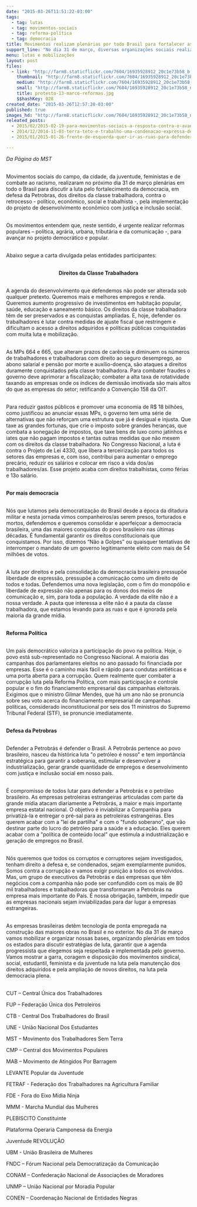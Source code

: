 ```yaml
---
date: "2015-03-26T11:51:22-03:00"
tags:
  - tag: lutas
  - tag: movimentos-sociais
  - tag: reforma-política
  - tag: democracia
title: Movimentos realizam plenárias por todo Brasil para fortalecer as mobilizações
support_line: "No dia 31 de março, diversas organizações sociais realizam plenárias para debater a democracia, direitos e o combate à corrupção."
menu: lutas e mobilizações
layout: post
files:
  - link: "http://farm8.staticflickr.com/7604/16935928912_20c1e73b58_b.jpg"
    thumbnail: "http://farm8.staticflickr.com/7604/16935928912_20c1e73b58_t.jpg"
    medium: "http://farm8.staticflickr.com/7604/16935928912_20c1e73b58_z.jpg"
    small: "http://farm8.staticflickr.com/7604/16935928912_20c1e73b58_n.jpg"
    title: protesto-13-marco-reformas.jpg
    $$hashKey: 028
created_date: "2015-03-26T12:57:20-03:00"
published: true
images_hd: "http://farm8.staticflickr.com/7604/16935928912_20c1e73b58_n.jpg"
releated_posts:
  - 2015/02/2015-02-19-para-movimentos-sociais-a-resposta-contra-o-avanco-da-direita-e-ir-para-a-ofensiva.md
  - 2014/12/2014-11-03-terra-teto-e-trabalho-uma-condenacao-expressa-do-sistema-capitalista.md
  - 2015/01/2015-01-26-frente-de-esquerda-quer-ir-as-ruas-para-defender-reformas-populares-e-direitos.md

---
```

<p><em>Da P&aacute;gina do MST </em></p>

<p><br />
Movimentos sociais do campo, da cidade, da juventude, feministas e de combate ao racismo, realizaram no pr&oacute;ximo dia 31 de mar&ccedil;o plen&aacute;rias em todo o Brasil para discutir a luta pelo fortalecimento da democracia, em defesa da Petrobras, dos direitos da classe trabalhadora, contra o retrocesso - pol&iacute;tico, econ&ocirc;mico, social e trabalhista -, pela implementa&ccedil;&atilde;o do projeto de desenvolvimento econ&ocirc;mico com justi&ccedil;a e inclus&atilde;o social.</p>

<p><br />
Os movimentos entendem que, neste sentido, &eacute; urgente realizar reformas populares &ndash; pol&iacute;tica, agr&aacute;ria, urbana, tribut&aacute;ria e da comunica&ccedil;&atilde;o -, para avan&ccedil;ar no projeto democr&aacute;tico e popular.</p>

<p><br />
Abaixo segue a carta divulgada pelas entidades participantes:</p>

<p style="text-align: center;"><br />
<strong>Direitos da Classe Trabalhadora</strong></p>

<p><br />
A agenda do desenvolvimento que defendemos n&atilde;o pode ser alterada sob qualquer pretexto. Queremos mais e melhores empregos e renda. Queremos aumento progressivo de investimentos em habita&ccedil;&atilde;o popular, sa&uacute;de, educa&ccedil;&atilde;o e saneamento b&aacute;sico. Os direitos da classe trabalhadora t&ecirc;m de ser preservados e as conquistas ampliadas. E, hoje, defender os trabalhadores &eacute; lutar contra medidas de ajuste fiscal que restringem e dificultam o acesso a direitos adquiridos e pol&iacute;ticas p&uacute;blicas conquistadas com muita luta e mobiliza&ccedil;&atilde;o.</p>

<p><br />
As MPs 664 e 665, que alteram prazos de car&ecirc;ncia e diminuem os n&uacute;meros de trabalhadores e trabalhadoras com direito ao seguro desemprego, ao abono salarial e pens&atilde;o por morte e aux&iacute;lio-doen&ccedil;a, s&atilde;o ataques a direitos duramente conquistados pela classe trabalhadora. Para combater fraudes o governo deve aprimorar a fiscaliza&ccedil;&atilde;o; combater a alta taxa de rotatividade taxando as empresas onde os &iacute;ndices de demiss&atilde;o imotivada s&atilde;o mais altos do que as empresas do setor; retificando a&nbsp;Conven&ccedil;&atilde;o 158 da OIT.</p>

<p><br />
Para reduzir gastos p&uacute;blicos e promover uma economia de R$ 18 bilh&otilde;es, como justificou ao anunciar essas MPs, o governo tem uma s&eacute;rie de alternativas que n&atilde;o refor&ccedil;am uma estrutura que j&aacute; &eacute; desigual e injusta. Que taxe as grandes fortunas, que crie o imposto sobre grandes heran&ccedil;as, que combata a sonega&ccedil;&atilde;o de impostos, que taxe bens de luxo como jatinhos e iates que n&atilde;o pagam impostos e tantas outras medidas que n&atilde;o mexem com os direitos da classe trabalhadora. No Congresso Nacional, a luta &eacute; contra o Projeto de Lei 4330, que libera a terceiriza&ccedil;&atilde;o para todos os setores das empresas e, com isso, contribui para aumentar o emprego prec&aacute;rio, reduzir os sal&aacute;rios e colocar em risco a vida dos/as trabalhadores/as. Esse projeto acaba com direitos trabalhistas, como f&eacute;rias e 13o sal&aacute;rio.</p>

<p><br />
<strong>Por mais democracia</strong></p>

<p><br />
N&oacute;s que lutamos pela democratiza&ccedil;&atilde;o do Brasil desde a &eacute;poca da ditadura militar e nesta jornada vimos companheiros/as serem presos, torturados e mortos, defendemos e queremos consolidar e aperfei&ccedil;oar a democracia brasileira, uma das maiores conquistas do povo brasileiro nas &uacute;ltimas d&eacute;cadas. &Eacute; fundamental garantir os direitos constitucionais que conquistamos. Por isso, dizemos &ldquo;N&atilde;o a Golpes&rdquo; ou quaisquer tentativas de interromper o mandato de um governo legitimamente eleito com mais de 54 milh&otilde;es de votos.</p>

<p><br />
A luta por direitos e pela consolida&ccedil;&atilde;o da democracia brasileira pressup&otilde;e liberdade de express&atilde;o, pressup&otilde;e a comunica&ccedil;&atilde;o como um direito de todos e todas. Defendemos uma nova legisla&ccedil;&atilde;o, com o fim do monop&oacute;lio e liberdade de express&atilde;o n&atilde;o apenas para os donos dos meios de comunica&ccedil;&atilde;o e, sim, para toda a popula&ccedil;&atilde;o. A verdade da elite n&atilde;o &eacute; a nossa verdade. A pauta que interessa a elite n&atilde;o &eacute; a pauta da classe trabalhadora, que estamos levando para as ruas e que &eacute; ignorada pela maioria da grande m&iacute;dia.</p>

<p><br />
<strong>Reforma Pol&iacute;tica</strong></p>

<p><br />
Um pa&iacute;s democr&aacute;tico valoriza a participa&ccedil;&atilde;o do povo na pol&iacute;tica. Hoje, o povo est&aacute; sub-representado no Congresso Nacional. A maioria das campanhas dos parlamentares eleitos no ano passado foi financiada por empresas. Esse &eacute; o caminho mais f&aacute;cil e r&aacute;pido para condutas anti&eacute;ticas e uma porta aberta para a corrup&ccedil;&atilde;o. Quem realmente quer combater a corrup&ccedil;&atilde;o luta pela Reforma Pol&iacute;tica, com mais participa&ccedil;&atilde;o e controle popular e o fim do financiamento empresarial das campanhas eleitorais. Exigimos que o ministro Gilmar Mendes, que h&aacute; um ano n&atilde;o se pronuncia sobre seu voto acerca do financiamento empresarial de campanhas pol&iacute;ticas, considerado inconstitucional por seis dos 11 ministros do Supremo Tribunal Federal (STF), se pronuncie imediatamente.</p>

<p><br />
<strong>Defesa da Petrobras</strong></p>

<p><br />
Defender a Petrobr&aacute;s &eacute; defender o Brasil. A Petrobr&aacute;s pertence ao povo brasileiro, nasceu da hist&oacute;rica luta &quot;o petr&oacute;leo &eacute; nosso&quot; e tem import&acirc;ncia estrat&eacute;gica para garantir a soberania, estimular e desenvolver a industrializa&ccedil;&atilde;o, gerar grande quantidade de empregos e desenvolvimento com justi&ccedil;a e inclus&atilde;o social em nosso pa&iacute;s.</p>

<p><br />
&Eacute; compromisso de todos lutar para defender a Petrobr&aacute;s e o petr&oacute;leo brasileiro. As empresas petroleiras estrangeiras articuladas com parte da grande m&iacute;dia atacam diariamente a Petrobr&aacute;s, a maior e mais importante empresa estatal nacional. O objetivo &eacute; inviabilizar a Companhia para privatiz&aacute;-la e entregar o pr&eacute;-sal para as petroleiras estrangeiras. Eles querem acabar com a &quot;lei de partilha&quot; e com o &quot;fundo soberano&quot;, que v&atilde;o destinar parte do lucro do petr&oacute;leo para a sa&uacute;de e a educa&ccedil;&atilde;o. Eles querem acabar com a &quot;pol&iacute;tica de conte&uacute;do local&quot; que estimula a industrializa&ccedil;&atilde;o e gera&ccedil;&atilde;o de empregos no Brasil.</p>

<p><br />
N&oacute;s queremos que todos os corruptos e corruptores sejam investigados, tenham direito a defesa e, se condenados, sejam exemplarmente punidos. Somos contra a corrup&ccedil;&atilde;o e vamos exigir puni&ccedil;&atilde;o a todos os envolvidos. Mas, um grupo de executivos da Petrobr&aacute;s e das empresas que t&ecirc;m neg&oacute;cios com a companhia n&atilde;o pode ser confundido com os mais de 80 mil trabalhadores e trabalhadoras que transformaram a Petrobr&aacute;s na empresa mais importante do Pa&iacute;s. &Eacute; nossa obriga&ccedil;&atilde;o, tamb&eacute;m, impedir que as empresas nacionais sejam inviabilizadas para dar lugar a empresas estrangeiras.</p>

<p><br />
As empresas brasileiras det&ecirc;m tecnologia de ponta empregada na constru&ccedil;&atilde;o das maiores obras no Brasil e no exterior. No dia 31 de mar&ccedil;o vamos mobilizar e organizar nossas bases, organizando plen&aacute;rias em todos os estados para discutir estrat&eacute;gias de luta, garantir que a agenda progressista que elegemos seja respeitada e implementada pelo governo. Vamos mostrar a garra, coragem e disposi&ccedil;&atilde;o dos movimentos sindical, social, estudantil, feminista e da juventude na luta pela manuten&ccedil;&atilde;o dos direitos adquiridos e pela amplia&ccedil;&atilde;o de novos direitos, na luta pela democracia plena.</p>

<p><br />
CUT &ndash; Central &Uacute;nica dos Trabalhadores</p>

<p>FUP &ndash; Federa&ccedil;&atilde;o &Uacute;nica dos Petroleiros</p>

<p>CTB - Central Dos Trabalhadores do Brasil</p>

<p>UNE - Uni&atilde;o Nacional Dos Estudantes</p>

<p>MST &ndash; Movimento dos Trabalhadores Sem Terra</p>

<p>CMP &ndash; Central dos Movimentos Populares</p>

<p>MAB &ndash; Movimento de Atingidos Por Barragem</p>

<p>LEVANTE Popular da Juventude</p>

<p>FETRAF - Federa&ccedil;&atilde;o dos Trabalhadores na Agricultura Familiar</p>

<p>FDE - Fora do Eixo M&iacute;dia Ninja</p>

<p>MMM - Marcha Mundial das Mulheres</p>

<p>PLEBISCITO Constituinte</p>

<p>Plataforma Operaria Camponesa da Energia</p>

<p>Juventude REVOLU&Ccedil;&Atilde;O</p>

<p>UBM - Uni&atilde;o Brasileira de Mulheres</p>

<p>FNDC &ndash; F&oacute;rum Nacional pela Democratiza&ccedil;&atilde;o da Comunica&ccedil;&atilde;o</p>

<p>CONAM &ndash; Confedera&ccedil;&atilde;o Nacional de Associa&ccedil;&otilde;es de Moradores</p>

<p>UNMP &ndash; Uni&atilde;o Nacional por Moradia Popular</p>

<p>CONEN &ndash; Coordena&ccedil;&atilde;o Nacional de Entidades Negras</p>
